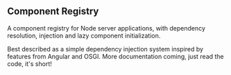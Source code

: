 ## Component Registry

A component registry for Node server applications, with dependency resolution,
injection and lazy component initialization.

Best described as a simple dependency injection system inspired by features from
Angular and OSGI. More documentation coming, just read the code, it's short!
